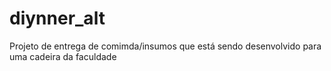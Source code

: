 # diynner_alt

Projeto de entrega de comimda/insumos que está sendo desenvolvido para uma cadeira da faculdade
